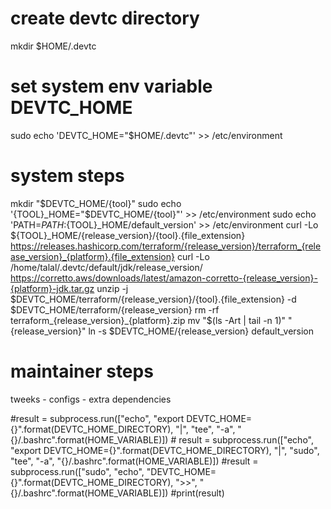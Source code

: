 # create devtc directory
mkdir $HOME/.devtc
# set system env variable DEVTC_HOME
sudo echo 'DEVTC_HOME="$HOME/.devtc"' >> /etc/environment
# system steps
mkdir "$DEVTC_HOME/{tool}"
sudo echo '{TOOL}_HOME="$DEVTC_HOME/{tool}"' >> /etc/environment
sudo echo 'PATH=$PATH:${TOOL}_HOME/default_version' >> /etc/environment
curl -Lo ${TOOL}_HOME/{release_version}/{tool}.{file_extension} https://releases.hashicorp.com/terraform/{release_version}/terraform_{release_version}_{platform}.{file_extension}
curl -Lo /home/talal/.devtc/default/jdk/release_version/ https://corretto.aws/downloads/latest/amazon-corretto-{release_version}-{platform}-jdk.tar.gz
unzip -j $DEVTC_HOME/terraform/{release_version}/{tool}.{file_extension} -d $DEVTC_HOME/terraform/{release_version}
rm -rf terraform_{release_version}_{platform}.zip
mv "$(ls -Art | tail -n 1)" "{release_version}"
ln -s $DEVTC_HOME/{release_version} default_version
# maintainer steps
tweeks - configs - extra dependencies





#result = subprocess.run(["echo", "export DEVTC_HOME={}".format(DEVTC_HOME_DIRECTORY), "|", "tee", "-a", "{}/.bashrc".format(HOME_VARIABLE)])
        # result = subprocess.run(["echo", "export DEVTC_HOME={}".format(DEVTC_HOME_DIRECTORY), "|", "sudo", "tee", "-a", "{}/.bashrc".format(HOME_VARIABLE)])
        #result = subprocess.run(["sudo", "echo", "DEVTC_HOME={}".format(DEVTC_HOME_DIRECTORY), ">>", "{}/.bashrc".format(HOME_VARIABLE)])
        #print(result)